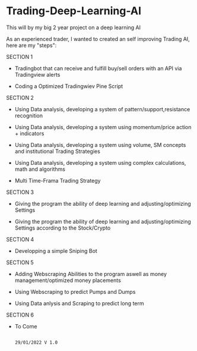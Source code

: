 # Trading-Deep-Learning-AI
This will by my big 2 year project on a deep learning AI 

As an experienced trader, I wanted to created an self improving Trading AI, here are my "steps":


SECTION 1

- Tradingbot that can receive and fulfill buy/sell orders with an API via Tradingview alerts

- Coding a Optimized Tradingwiev Pine Script

SECTION 2

- Using Data analysis, developing a system of pattern/support,resistance recognition

- Using Data analysis, developing a system using momentum/price action + indicators

- Using Data analysis, developing a system using volume, SM concepts and institutional Trading Strategies

- Using Data analysis, developing a system using complex calculations, math and algorithms

- Multi Time-Frama Trading Strategy

SECTION 3

- Giving the program the ability of deep learning and adjusting/optimizing Settings

- Giving the program the ability of deep learning and adjusting/optimizing Settings according to the Stock/Crypto


SECTION 4

- Developping a simple Sniping Bot


SECTION 5

- Adding Webscraping Abilities to the program aswell as money management/optimized money placements

- Using Webscraping to predict Pumps and Dumps

- Using Data anlysis and Scraping to predict long term


SECTION 6

- To Come


                                                                                                             29/01/2022 V 1.0
